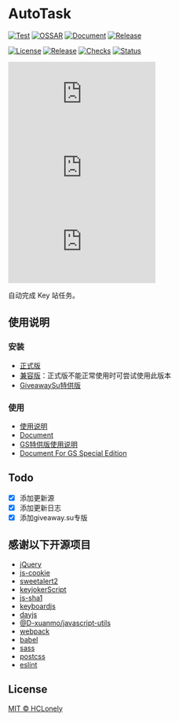 # AutoTask

[![Test](https://github.com/HCLonely/auto-task/workflows/Test/badge.svg)](https://github.com/HCLonely/auto-task-v4/actions/workflows/Test.yml)
[![OSSAR](https://github.com/HCLonely/auto-task/workflows/OSSAR/badge.svg)](https://github.com/HCLonely/auto-task-v4/actions/workflows/ossar-analysis.yml)
[![Document](https://github.com/HCLonely/auto-task-v4/actions/workflows/doc-sync.yml/badge.svg)](https://github.com/HCLonely/auto-task-v4/actions/workflows/doc-sync.yml)
[![Release](https://github.com/HCLonely/auto-task-v4/actions/workflows/Release.yml/badge.svg)](https://github.com/HCLonely/auto-task-v4/actions/workflows/Release.yml)

[![License](https://img.shields.io/github/license/HCLonely/auto-task-v4?label=License)](https://github.com/HCLonely/auto-task-v4/blob/main/LICENSE)
[![Release](https://img.shields.io/github/v/release/HCLonely/auto-task-v4?include_prereleases)](https://github.com/HCLonely/auto-task-v4/releases)
[![Checks](https://badgen.net/github/checks/HCLonely/auto-task-v4)](https://github.com/HCLonely/auto-task-v4/actions)
[![Status](https://badgen.net/github/status/HCLonely/auto-task-v4)](https://github.com/HCLonely/auto-task-v4/actions)

[![GitHub file size in bytes](https://img.shields.io/github/size/HCLonely/auto-task-v4/dist/auto-task-v4.user.js?label=auto-task-v4.user.js)](https://github.com/HCLonely/auto-task-v4/raw/main/dist/auto-task-v4.user.js)
[![GitHub file size in bytes](https://img.shields.io/github/size/HCLonely/auto-task-v4/dist/auto-task-v4.compatibility.user.js?label=auto-task-v4.compatibility.user.js)](https://github.com/HCLonely/auto-task-v4/raw/main/dist/auto-task-v4.compatibility.user.js)
[![GitHub file size in bytes](https://img.shields.io/github/size/HCLonely/auto-task-v4/dist/auto-task-v4-for-giveawaysu.user.js?label=auto-task-v4-for-giveawaysu.user.js)](https://github.com/HCLonely/auto-task-v4/raw/main/dist/auto-task-v4-for-giveawaysu.user.js)

自动完成 Key 站任务。

## 使用说明

### 安装

- [正式版](https://github.com/HCLonely/auto-task-new/raw/main/dist/auto-task-v4.user.js)
- [兼容版](https://github.com/HCLonely/auto-task-new/raw/main/dist/auto-task-v4.compatibility.user.js)：正式版不能正常使用时可尝试使用此版本
- [GiveawaySu特供版](https://github.com/HCLonely/auto-task-new/raw/main/dist/auto-task-v4-for-giveawaysu.user.js)

### 使用

- [使用说明](https://auto-task-doc.js.org/guide/)
- [Document](https://auto-task-doc.js.org/en/guide/)
- [GS特供版使用说明](https://auto-task-doc.js.org/guide/#GS特供版使用说明)
- [Document For GS Special Edition](https://auto-task-doc.js.org/en/guide/#for-giveawaysu)

## Todo

- [x] 添加更新源
- [x] 添加更新日志
- [x] 添加giveaway.su专版

## 感谢以下开源项目

- [jQuery](https://github.com/jquery/jquery)
- [js-cookie](https://github.com/js-cookie/js-cookie)
- [sweetalert2](https://github.com/sweetalert2/sweetalert2)
- [keyjokerScript](https://github.com/jiyeme/keyjokerScript)
- [js-sha1](https://github.com/emn178/js-sha1)
- [keyboardjs](https://github.com/RobertWHurst/KeyboardJS)
- [dayjs](https://github.com/iamkun/dayjs)
- [@D-xuanmo/javascript-utils](https://github.com/D-xuanmo/javascript-utils)
- [webpack](https://github.com/webpack/webpack)
- [babel](https://github.com/babel/babel)
- [sass](https://github.com/sass/dart-sass)
- [postcss](https://github.com/postcss/postcss)
- [eslint](https://github.com/eslint/eslint)

## License

[MIT © HCLonely](https://github.com/HCLonely/auto-task-v4/blob/master/LICENSE)
